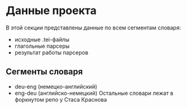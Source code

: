 # Данные проекта

В этой секции представлены данные по всем сегментам словаря:
* исходные .tei-файлы
* глагольные парсеры
* результат работы парсеров

## Сегменты словаря
* deu-eng (немецко-английский)
* eng-deu (английско-немецкий)
Остальные словари лежат в форкнутом репо у Стаса Краснова
